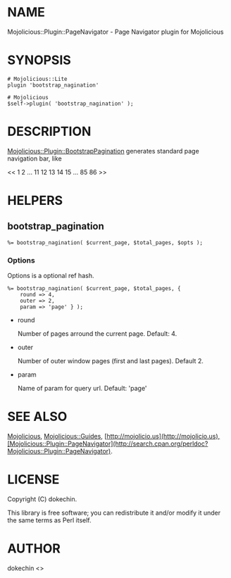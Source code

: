 # NAME

Mojolicious::Plugin::PageNavigator - Page Navigator plugin for Mojolicious

# SYNOPSIS

    # Mojolicious::Lite
    plugin 'bootstrap_nagination'

    # Mojolicious
    $self->plugin( 'bootstrap_nagination' );

# DESCRIPTION

[Mojolicious::Plugin::BootstrapPagination](http://search.cpan.org/perldoc?Mojolicious::Plugin::BootstrapPagination) generates standard page navigation bar, like 
  

<<  1  2 ... 11 12 13 14 15 ... 85 86 >>

# HELPERS

## bootstrap\_pagination

    %= bootstrap_nagination( $current_page, $total_pages, $opts );

### Options

Options is a optional ref hash.

    %= bootstrap_nagination( $current_page, $total_pages, {
        round => 4,
        outer => 2,
        param => 'page' } );

- round

    Number of pages arround the current page. Default: 4.

- outer

    Number of outer window pages (first and last pages). Default 2.

- param

    Name of param for query url. Default: 'page'

# SEE ALSO

[Mojolicious](http://search.cpan.org/perldoc?Mojolicious), [Mojolicious::Guides](http://search.cpan.org/perldoc?Mojolicious::Guides), [http://mojolicio.us](http://mojolicio.us),[Mojolicious::Plugin::PageNavigator](http://search.cpan.org/perldoc?Mojolicious::Plugin::PageNavigator).



# LICENSE

Copyright (C) dokechin.

This library is free software; you can redistribute it and/or modify
it under the same terms as Perl itself.

# AUTHOR

dokechin <>
